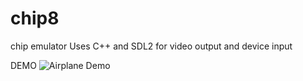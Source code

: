 # chip8
chip emulator
Uses C++ and SDL2 for video output and device input

DEMO
![Airplane Demo](DEMO/Animation.gif)

